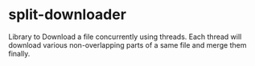 # split-downloader

Library to Download a file concurrently using threads. Each thread will download various non-overlapping parts of a same file and merge them finally.
